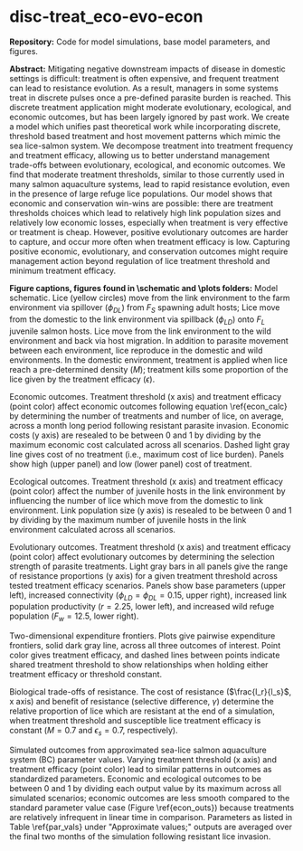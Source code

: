 # disc-treat_eco-evo-econ

**Repository:** Code for model simulations, base model parameters, and figures. 

**Abstract:** Mitigating negative downstream impacts of disease in domestic settings is difficult: treatment is often expensive, and frequent treatment can lead to resistance evolution. As a result, managers in some systems treat in discrete pulses once a pre-defined parasite burden is reached. This discrete treatment application might moderate evolutionary, ecological, and economic outcomes, but has been largely ignored by past work. We create a model which unifies past theoretical work while incorporating discrete, threshold based treatment and host movement patterns which mimic the sea lice-salmon system. We decompose treatment into treatment frequency and treatment efficacy, allowing us to better understand management trade-offs between evolutionary, ecological, and economic outcomes. We find that moderate treatment thresholds, similar to those currently used in many salmon aquaculture systems, lead to rapid resistance evolution, even in the presence of large refuge lice populations. Our model shows that economic and conservation win-wins are possible: there are treatment thresholds choices which lead to relatively high link population sizes and relatively low economic losses, especially when treatment is very effective or treatment is cheap. However, positive evolutionary outcomes are harder to capture, and occur more often when treatment efficacy is low. Capturing positive economic, evolutionary, and conservation outcomes might require management action beyond regulation of lice treatment threshold and minimum treatment efficacy.

**Figure captions, figures found in \schematic and \plots folders:**
Model schematic. Lice (yellow circles) move from the link environment to the farm environment via spillover ($\phi_{DL}$) from $F_S$ spawning adult hosts; Lice move from the domestic to the link environment via spillback ($\phi_{LD}$) onto $F_L$ juvenile salmon hosts. Lice move from the link environment to the wild environment and back via host migration. In addition to parasite movement between each environment, lice reproduce in the domestic and wild environments. In the domestic environment, treatment is applied when lice reach a pre-determined density ($M$); treatment kills some proportion of the lice given by the treatment efficacy ($\epsilon$).

Economic outcomes. Treatment threshold (x axis) and treatment efficacy (point color) affect economic outcomes following equation \ref{econ_calc} by determining the number of treatments and number of lice, on average, across a month long period following resistant parasite invasion. Economic costs (y axis) are resealed to be between 0 and 1 by dividing by the maximum economic cost calculated across all scenarios. Dashed light gray line gives cost of no treatment (i.e., maximum cost of lice burden). Panels show high (upper panel) and low (lower panel) cost of treatment.

Ecological outcomes. Treatment threshold (x axis) and treatment efficacy (point color) affect the number of juvenile hosts in the link environment by influencing the number of lice which move from the domestic to link environment. Link population size (y axis) is resealed to be between 0 and 1 by dividing by the maximum number of juvenile hosts in the link environment calculated  across all scenarios.

Evolutionary outcomes. Treatment threshold (x axis) and treatment efficacy (point color) affect evolutionary outcomes by determining the selection strength of parasite treatments. Light gray bars in all panels give the range of resistance proportions (y axis) for a given treatment threshold across tested treatment efficacy scenarios. Panels show base parameters (upper left), increased connectivity ($\phi_{LD} = \phi_{DL} = 0.15$, upper right), increased link population productivity ($r = 2.25$, lower left), and increased wild refuge population ($F_w = 12.5$, lower right).

Two-dimensional expenditure frontiers. Plots give pairwise expenditure frontiers, solid dark gray line, across all three outcomes of interest. Point color gives treatment efficacy, and dashed lines between points indicate shared treatment threshold to show relationships when holding either treatment efficacy or threshold constant.

Biological trade-offs of resistance. The cost of resistance ($\frac{l_r}{l_s}$, x axis) and benefit of resistance (selective difference, $\gamma$) determine the relative proportion of lice which are resistant at the end of a simulation, when treatment threshold and susceptible lice treatment efficacy is constant ($M = 0.7$ and $\epsilon_s = 0.7$, respectively).

Simulated outcomes from approximated sea-lice salmon aquaculture system (BC) parameter values. Varying treatment threshold (x axis) and treatment efficacy (point color) lead to similar patterns in outcomes as standardized parameters. Economic and ecological outcomes to be between 0 and 1 by dividing each output value by its maximum across all simulated scenarios; economic outcomes are less smooth compared to the standard parameter value case (Figure \ref{econ_outs}) because treatments are relatively infrequent in linear time in comparison. Parameters as listed in Table \ref{par_vals} under "Approximate values;" outputs are averaged over the final two months of the simulation following resistant lice invasion.


